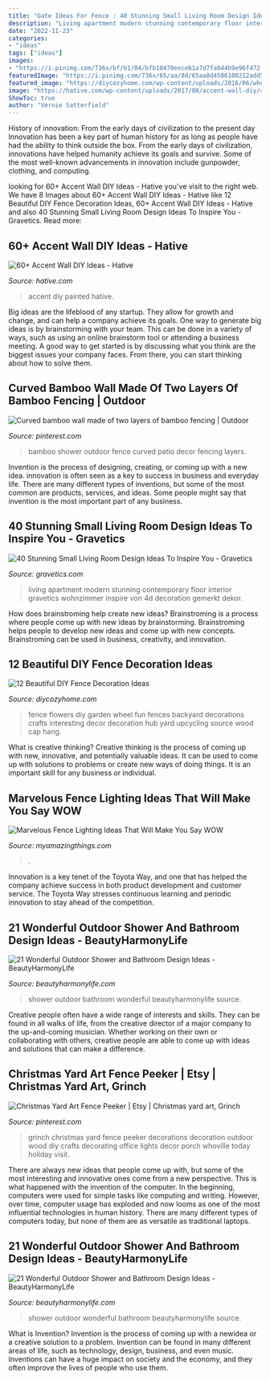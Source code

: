 ```yaml
---
title: "Gate Ideas For Fence : 40 Stunning Small Living Room Design Ideas To Inspire You"
description: "Living apartment modern stunning contemporary floor interior gravetics wohnzimmer inspire von 4d decoration gemerkt dekor"
date: "2022-11-23"
categories:
- "ideas"
tags: ["ideas"]
images:
- "https://i.pinimg.com/736x/bf/b1/04/bfb10470eeceb1a7d7fa044b9e96f472.jpg"
featuredImage: "https://i.pinimg.com/736x/65/aa/8d/65aa8d4586100212add578926a6a7bf7.jpg"
featured_image: "https://diycozyhome.com/wp-content/uploads/2016/06/wheel-flowers.jpg"
image: "https://hative.com/wp-content/uploads/2017/08/accent-wall-diy/44-accent-wall-diy-ideas.jpg"
ShowToc: true
author: "Vernie Satterfield"
---
```



History of innovation: From the early days of civilization to the present day
Innovation has been a key part of human history for as long as people have had the ability to think outside the box. From the early days of civilization, innovations have helped humanity achieve its goals and survive. Some of the most well-known advancements in innovation include gunpowder, clothing, and computing.

	

		
looking for 60+ Accent Wall DIY Ideas - Hative you've visit to the right web. We have 8 Images about 60+ Accent Wall DIY Ideas - Hative like 12 Beautiful DIY Fence Decoration Ideas, 60+ Accent Wall DIY Ideas - Hative and also 40 Stunning Small Living Room Design Ideas To Inspire You - Gravetics. Read more:
		
    
## 60+ Accent Wall DIY Ideas - Hative

<img loading=lazy src="https://hative.com/wp-content/uploads/2017/08/accent-wall-diy/44-accent-wall-diy-ideas.jpg" onerror="this.onerror=null;this.src='https://tse2.mm.bing.net/th?id=OIP.CeGvGeSXXzWBDNvX9wQdrAHaLG&amp;pid=15.1';" alt="60+ Accent Wall DIY Ideas - Hative">

_Source: hative.com_

>accent diy painted hative. 

	

Big ideas are the lifeblood of any startup. They allow for growth and change, and can help a company achieve its goals. One way to generate big ideas is by brainstorming with your team. This can be done in a variety of ways, such as using an online brainstorm tool or attending a business meeting. A good way to get started is by discussing what you think are the biggest issues your company faces. From there, you can start thinking about how to solve them.

    
## Curved Bamboo Wall Made Of Two Layers Of Bamboo Fencing | Outdoor

<img loading=lazy src="https://i.pinimg.com/736x/bf/b1/04/bfb10470eeceb1a7d7fa044b9e96f472.jpg" onerror="this.onerror=null;this.src='https://tse2.mm.bing.net/th?id=OIP.AIb78vQiuBOkSdGS_gXkXAHaJ3&amp;pid=15.1';" alt="Curved bamboo wall made of two layers of bamboo fencing | Outdoor">

_Source: pinterest.com_

>bamboo shower outdoor fence curved patio decor fencing layers. 

	

Invention is the process of designing, creating, or coming up with a new idea. innovation is often seen as a key to success in business and everyday life. There are many different types of inventions, but some of the most common are products, services, and ideas. Some people might say that invention is the most important part of any business.

    
## 40 Stunning Small Living Room Design Ideas To Inspire You - Gravetics

<img loading=lazy src="https://www.gravetics.com/wp-content/uploads/2016/12/Small-Living-Room-Ideas32.jpg" onerror="this.onerror=null;this.src='https://tse3.mm.bing.net/th?id=OIP.KfvZ-X2WRb12EhQRrrzJkAHaJ4&amp;pid=15.1';" alt="40 Stunning Small Living Room Design Ideas To Inspire You - Gravetics">

_Source: gravetics.com_

>living apartment modern stunning contemporary floor interior gravetics wohnzimmer inspire von 4d decoration gemerkt dekor. 

	

How does brainstroming help create new ideas?
Brainstroming is a process where people come up with new ideas by brainstorming. Brainstroming helps people to develop new ideas and come up with new concepts. Brainstroming can be used in business, creativity, and innovation.

    
## 12 Beautiful DIY Fence Decoration Ideas

<img loading=lazy src="https://diycozyhome.com/wp-content/uploads/2016/06/wheel-flowers.jpg" onerror="this.onerror=null;this.src='https://tse3.mm.bing.net/th?id=OIP.HaZ6g6-5nJ6DOTIN4axxuQHaJ3&amp;pid=15.1';" alt="12 Beautiful DIY Fence Decoration Ideas">

_Source: diycozyhome.com_

>fence flowers diy garden wheel fun fences backyard decorations crafts interesting decor decoration hub yard upcycling source wood cap hang. 

	

What is creative thinking?
Creative thinking is the process of coming up with new, innovative, and potentially valuable ideas. It can be used to come up with solutions to problems or create new ways of doing things. It is an important skill for any business or individual.

    
## Marvelous Fence Lighting Ideas That Will Make You Say WOW

<img loading=lazy src="https://myamazingthings.com/wp-content/uploads/2017/03/fence-panel.jpg" onerror="this.onerror=null;this.src='https://tse3.mm.bing.net/th?id=OIP.QCLqUFfRgzxGGZzpMawc5wHaHa&amp;pid=15.1';" alt="Marvelous Fence Lighting Ideas That Will Make You Say WOW">

_Source: myamazingthings.com_

>. 

	

Innovation is a key tenet of the Toyota Way, and one that has helped the company achieve success in both product development and customer service. The Toyota Way stresses continuous learning and periodic innovation to stay ahead of the competition.

    
## 21 Wonderful Outdoor Shower And Bathroom Design Ideas - BeautyHarmonyLife

<img loading=lazy src="https://beautyharmonylife.com/wp-content/uploads/2013/10/Puri-Mangga-Outdoor-Shower.jpg" onerror="this.onerror=null;this.src='https://tse1.mm.bing.net/th?id=OIP.QK-0Yad32DwXvniYEiSdqgHaLH&amp;pid=15.1';" alt="21 Wonderful Outdoor Shower and Bathroom Design Ideas - BeautyHarmonyLife">

_Source: beautyharmonylife.com_

>shower outdoor bathroom wonderful beautyharmonylife source. 

	

Creative people often have a wide range of interests and skills. They can be found in all walks of life, from the creative director of a major company to the up-and-coming musician. Whether working on their own or collaborating with others, creative people are able to come up with ideas and solutions that can make a difference.

    
## Christmas Yard Art Fence Peeker | Etsy | Christmas Yard Art, Grinch

<img loading=lazy src="https://i.pinimg.com/736x/65/aa/8d/65aa8d4586100212add578926a6a7bf7.jpg" onerror="this.onerror=null;this.src='https://tse2.mm.bing.net/th?id=OIP.bYTgNLEbZL0exOP-MjSJLgHaLH&amp;pid=15.1';" alt="Christmas Yard Art Fence Peeker | Etsy | Christmas yard art, Grinch">

_Source: pinterest.com_

>grinch christmas yard fence peeker decorations decoration outdoor wood diy crafts decorating office lights decor porch whoville today holiday visit. 

	

There are always new ideas that people come up with, but some of the most interesting and innovative ones come from a new perspective. This is what happened with the invention of the computer. In the beginning, computers were used for simple tasks like computing and writing. However, over time, computer usage has exploded and now looms as one of the most influential technologies in human history. There are many different types of computers today, but none of them are as versatile as traditional laptops.

    
## 21 Wonderful Outdoor Shower And Bathroom Design Ideas - BeautyHarmonyLife

<img loading=lazy src="https://beautyharmonylife.com/wp-content/uploads/2013/10/4f4b317fb94ab.jpg" onerror="this.onerror=null;this.src='https://tse3.mm.bing.net/th?id=OIP.hkbEkrtD6laufFW0J3wJYQHaLI&amp;pid=15.1';" alt="21 Wonderful Outdoor Shower and Bathroom Design Ideas - BeautyHarmonyLife">

_Source: beautyharmonylife.com_

>shower outdoor wonderful bathroom beautyharmonylife source. 

	

What is Invention?
Invention is the process of coming up with a newidea or a creative solution to a problem. Invention can be found in many different areas of life, such as technology, design, business, and even music. Inventions can have a huge impact on society and the economy, and they often improve the lives of people who use them.

